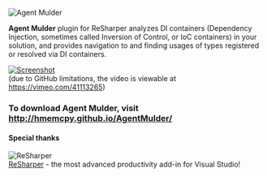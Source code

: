 ![Agent Mulder](http://i.imgur.com/7ZNxO.png)

**Agent Mulder** plugin for ReSharper analyzes DI containers (Dependency Injection, sometimes called Inversion of Control, or IoC containers) in your solution, and provides navigation to and finding usages of types registered or resolved via DI containers.

[![Screenshot](http://i.imgur.com/m4XAze0.png)](https://vimeo.com/41113265)  
(due to GitHub limitations, the video is viewable at https://vimeo.com/41113265)

### To download Agent Mulder, visit http://hmemcpy.github.io/AgentMulder/

#### Special thanks

![ReSharper](http://www.jetbrains.com/img/logos/logo_resharper_small.gif)  
[ReSharper](http://www.jetbrains.com/resharper/) - the most advanced productivity add-in for Visual Studio!
